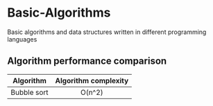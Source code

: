 # Basic-Algorithms
Basic algorithms and data structures written in different programming languages

## Algorithm performance comparison

| Algorithm    | Algorithm complexity |
| ------------ |:--------------------:|
| Bubble sort  | O(n^2)               |
